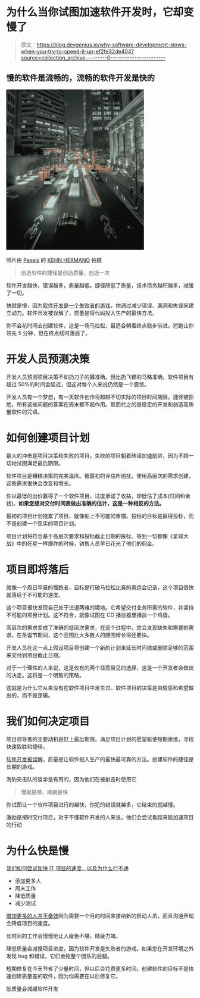 # 为什么当你试图加速软件开发时，它却变慢了

> 原文：<https://blog.devgenius.io/why-software-development-slows-when-you-try-to-speed-it-up-ef2fe32de404?source=collection_archive---------0----------------------->

## 慢的软件是流畅的，流畅的软件开发是快的

![](img/4bb0b1d3f15ce94dd5ff046325d76be1.png)

照片由 [Pexels](https://www.pexels.com/photo/cars-on-road-in-city-during-night-time-3849167/?utm_content=attributionCopyText&utm_medium=referral&utm_source=pexels) 的 [KEHN HERMANO](https://www.pexels.com/@brotherkehn?utm_content=attributionCopyText&utm_medium=referral&utm_source=pexels) 拍摄

> 创造软件的捷径是创造质量，创造一次

软件开发越快，错误越多，质量越低。捷径降低了质量，技术债务越积越多，减缓了一切。

快就是慢，因为[软件开发是一个失败者的游戏](https://thehosk.medium.com/software-development-is-a-losers-game-fc68bb30d7eb)，你通过减少错误、漏洞和失误来建立动力。软件开发被误解了，质量是将代码投入生产的最快方法。

你不会花时间去创建软件，这是一场马拉松，最适合朝着终点稳步前进。短跑让你领先 5 分钟，但在终点线时落后了。

# 开发人员预测决策

开发人员预测项目决策不如扔刀子的獾准确，但比扔飞镖的马略准确。软件项目有超过 50%的时间会延迟，但这对每个人来说仍然是一个震惊。

开发人员有一个梦想，有一天软件创作将超越不切实际的项目时间期限，捷径被拒绝，所有这些问题的答案在周末都不起作用。取而代之的是稳定的开发和创造高质量软件的咒语。

# 如何创建项目计划

最大的冲击是项目决策和失败的项目。失败的项目朝着砖墙加速前进，因为不顾一切地试图满足最后期限。

软件项目是糟糕决策的完美温床。被最初的评估所困扰，使用高层次的需求创建，这些需求很快会改变和增长。

你以最低的出价赢得了一个软件项目，过度承诺了收益，却低估了成本(时间和金钱)。**如果您想对交付时间表做出准确的估计，这是一种相反的方法。**

最初的项目计划拖累了项目，就像船上不可能的重锚。投标的目标是赢得投标，而不是创建一个现实的项目计划。

项目计划将符合基于高层次要求和投标截止日期的投标。等到一切都像《星球大战》中的死星一样爆炸的时候，销售人员早已花光了他们的佣金。

# **项目即将落后**

就像一个周日早晨的慢跑者，目标是打破马拉松比赛的奥运会记录，这个项目很快就落后于不可能的速度。

这个项目很快发现自己处于进退两难的境地。它希望交付业务所需的软件，并坚持不可能的项目计划。这不符合，就像试图在 CD 播放器里播放一个鸡蛋。

高层次的需求变成了准确的低层次需求，在这个过程中，您会发现缺失和需要的需求。在圣诞节期间，这个范围比大多数人的腰围增长得还要快。

开发人员在这一点上假设项目将创建一个新的计划来延长时间线或删除足够的范围来交付到项目截止日期。

对于一个理性的人来说，这是仅有的两个显而易见的选择，这是一个开发者会做出的决定。这将是一个明智的策略。

这就是为什么它从来没有在软件项目中发生过。软件项目的决策是由情感和希望做出的，而不是逻辑。

# **我们如何决定项目**

项目领导者的主要动机是赶上最后期限。满足项目计划的愿望驱使短期思维，寻找快速取胜和捷径。

[软件开发被误解](https://itnext.io/software-development-is-misunderstood-quality-is-fastest-way-to-get-code-into-production-f1f5a0792c69)，质量是让软件投入生产的最快最可靠的方法。创建软件的捷径是长期的游戏。

海豹突击队的哲学是有用的，因为他们在被射击时使用它

> 慢就是顺，顺就是快

你试图让一个软件项目进行的越快，你犯的错误就越多，它结束的就越慢。

激励是按时交付项目，对于不懂软件开发的人来说，他们会尝试看起来能加速项目的行动

# 为什么快是慢

[我们如何尝试加快 IT 项目的速度，以及为什么行不通](https://thehosk.medium.com/how-we-try-to-speed-up-it-projects-and-why-it-doesnt-work-ca3bdc5d7413)

*   添加更多人
*   周末工作
*   降低质量
*   减少测试

[增加更多的人并不奏效](http://loadhtml/%20https://blog.devgenius.io/why-adding-more-people-to-a-project-doesnt-make-it-go-faster-703f9f56eea5)因为需要一个月的时间来接纳新的启动人员，而且沟通开销会降低项目的速度。

长时间的工作会慢慢地让人疲惫不堪，精疲力竭。

降低质量会减慢项目进度，因为软件开发是失败者的游戏。如果您在开发环境之外发现 bug 和错误，它们会拖整个团队的后腿。

短期修复在今天节省了少量时间，但以后会花费更多时间。创建软件的目标不是快速创建质量差的软件，因为你需要在以后修复它。

低质量会减缓软件开发